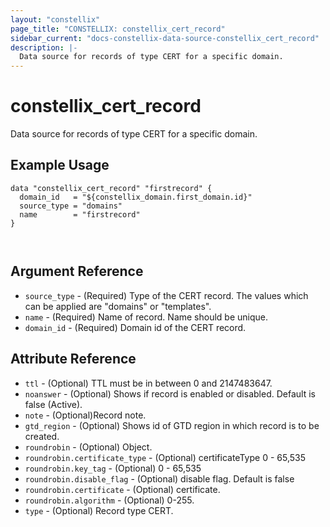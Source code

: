 ```yaml
---
layout: "constellix"
page_title: "CONSTELLIX: constellix_cert_record"
sidebar_current: "docs-constellix-data-source-constellix_cert_record"
description: |-
  Data source for records of type CERT for a specific domain.
---
```


# constellix_cert_record
Data source for records of type CERT for a specific domain.

## Example Usage ##

```hcl
data "constellix_cert_record" "firstrecord" {
  domain_id   = "${constellix_domain.first_domain.id}"
  source_type = "domains"
  name        = "firstrecord"
}



```

## Argument Reference
* `source_type` - (Required) Type of the CERT record. The values which can be applied are "domains" or "templates".
* `name` - (Required) Name of record. Name should be unique.
* `domain_id` - (Required) Domain id of the CERT record.

## Attribute Reference ##
* `ttl` - (Optional) TTL must be in between 0 and 2147483647.
* `noanswer` - (Optional) Shows if record is enabled or disabled. Default is false (Active).
* `note` - (Optional)Record note.
* `gtd_region` - (Optional) Shows id of GTD region in which record is to be created.
* `roundrobin` - (Optional) Object.
* `roundrobin.certificate_type` - (Optional) certificateType 0 - 65,535
* `roundrobin.key_tag` - (Optional) 0 - 65,535
* `roundrobin.disable_flag` - (Optional) disable flag. Default is false
* `roundrobin.certificate` - (Optional) certificate.
* `roundrobin.algorithm` - (Optional) 0-255.
* `type` - (Optional) Record type CERT.


